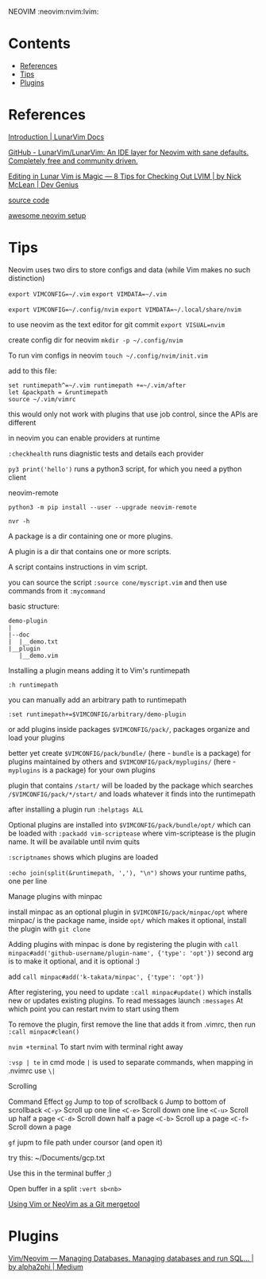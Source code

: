 NEOVIM
:neovim:nvim:lvim:

# Contents

- [References](#References)
- [Tips](#Tips)
- [Plugins](#Plugins)

# References

[Introduction | LunarVim Docs](https://www.lunarvim.org/#opinionated)

[GitHub - LunarVim/LunarVim: An IDE layer for Neovim with sane defaults. Completely free and community driven.](https://github.com/LunarVim/LunarVim)

[Editing in Lunar Vim is Magic — 8 Tips for Checking Out LVIM | by Nick McLean | Dev Genius](https://blog.devgenius.io/editing-in-lunar-vim-is-magic-8-tips-for-checking-out-lvim-69fd2083a47a)

[source code](ihttps://pragprog.com/titles/modvim/source_code)

[awesome neovim setup](https://github.com/Optixal/neovim-init.vim/blob/master/init.vim)

# Tips

Neovim uses two dirs to store configs and data (while Vim makes no such distinction)

`export VIMCONFIG=~/.vim`
`export VIMDATA=~/.vim`

`export VIMCONFIG=~/.config/nvim`
`export VIMDATA=~/.local/share/nvim`


to use neovim as the text editor for git commit
`export VISUAL=nvim`

create config dir for neovim
`mkdir -p ~/.config/nvim`

To run vim configs in neovim
`touch ~/.config/nvim/init.vim`

add to this file:

```
set runtimepath^=~/.vim runtimepath +=~/.vim/after
let &packpath = &runtimepath
source ~/.vim/vimrc
```

this would only not work with plugins that use job control, since the APIs are different

in neovim you can enable providers at runtime

`:checkhealth` runs diagnistic tests and details each provider

`py3 print('hello')`  runs a python3 script, for which you need a python client

neovim-remote

`python3 -m pip install --user --upgrade neovim-remote`

`nvr -h`

A package is a dir containing one or more plugins.

A plugin is a dir that contains one or more scripts.

A script contains instructions in vim script.

you can source the script `:source cone/myscript.vim` and then use commands from it `:mycommand`

basic structure:

```
demo-plugin
|
|--doc
|  |__demo.txt
|__plugin
   |__demo.vim
```

Installing a plugin means adding it to Vim's runtimepath

`:h runtimepath`

you can manually add an arbitrary path to runtimepath

`:set runtimepath+=$VIMCONFIG/arbitrary/demo-plugin`

or add plugins inside packages `$VIMCONFIG/pack/`, packages organize and load your plugins

better yet create `$VIMCONFIG/pack/bundle/` (here - `bundle` is a package) for plugins maintained by others and `$VIMCONFIG/pack/myplugins/` (here - `myplugins` is a package) for your own plugins

plugin that contains `/start/` will be loaded by the package which searches `/$VIMCONFIG/pack/*/start/` and loads whatever it finds into the runtimepath

after installing a plugin run `:helptags ALL`

Optional plugins are installed into `$VIMCONFIG/pack/bundle/opt/` which can be loaded with `:packadd vim-scriptease` where vim-scriptease is the plugin name. It will be available until nvim quits

`:scriptnames` shows which plugins are loaded

`:echo join(split(&runtimepath, ','), "\n")` shows your runtime paths, one per line

Manage plugins with minpac

install minpac as an optional plugin in `$VIMCONFIG/pack/minpac/opt` where minpac/ is the package name, inside `opt/` which makes it optional, install the plugin with `git clone`

Adding plugins with minpac is done by registering the plugin with `call minpac#add('github-username/plugin-name', {'type': 'opt'})` second arg is to make it optional, and it is optional :)

add `call minpac#add('k-takata/minpac', {'type': 'opt'})`

After registering, you need to update `:call minpac#update()` which installs new or updates existing plugins. To read messages launch `:messages` At which point you can restart nvim to start using them

To remove the plugin, first remove the line that adds it from .vimrc, then run `:call minpac#clean()`

`nvim +terminal` To start nvim with terminal right away

`:vsp | te` in cmd mode `|` is used to separate commands, when mapping in .nvimrc use `\|`

Scrolling

Command     Effect
`gg`          Jump to top of scrollback
`G`           Jump to bottom of scrollback
`<C-y>`       Scroll up one line
`<C-e>`       Scroll down one line
`<C-u>`       Scroll up half a page
`<C-d>`       Scroll down half a page
`<C-b>`       Scroll up a page
`<C-f>`       Scroll down a page

`gf` jupm to file path under coursor (and open it)

try this: ~/Documents/gcp.txt

Use this in the terminal buffer ;)

Open buffer in a split `:vert sb<nb>`

[Using Vim or NeoVim as a Git mergetool](https://www.grzegorowski.com/using-vim-or-neovim-nvim-as-a-git-mergetool)
# Plugins

[Vim/Neovim — Managing Databases. Managing databases and run SQL… | by alpha2phi | Medium](https://alpha2phi.medium.com/vim-neovim-managing-databases-d253faf4a0cd)
